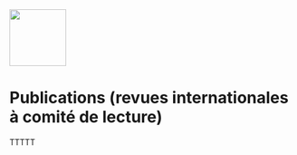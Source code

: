 
<img src="https://upload.wikimedia.org/wikipedia/commons/6/66/Logo_cnam.gif" width="100"> 


#  Publications (revues internationales à comité de lecture)

TTTTT

